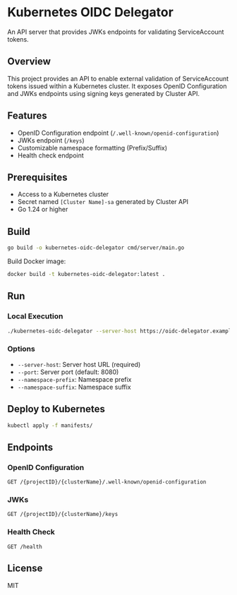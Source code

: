 # Kubernetes OIDC Delegator

An API server that provides JWKs endpoints for validating ServiceAccount tokens.

## Overview

This project provides an API to enable external validation of ServiceAccount tokens issued within a Kubernetes cluster. It exposes OpenID Configuration and JWKs endpoints using signing keys generated by Cluster API.

## Features

- OpenID Configuration endpoint (`/.well-known/openid-configuration`)
- JWKs endpoint (`/keys`)
- Customizable namespace formatting (Prefix/Suffix)
- Health check endpoint

## Prerequisites

- Access to a Kubernetes cluster
- Secret named `[Cluster Name]-sa` generated by Cluster API
- Go 1.24 or higher

## Build

```bash
go build -o kubernetes-oidc-delegator cmd/server/main.go
```

Build Docker image:
```bash
docker build -t kubernetes-oidc-delegator:latest .
```

## Run

### Local Execution
```bash
./kubernetes-oidc-delegator --server-host https://oidc-delegator.example.com --port 8080
```

### Options
- `--server-host`: Server host URL (required)
- `--port`: Server port (default: 8080)
- `--namespace-prefix`: Namespace prefix
- `--namespace-suffix`: Namespace suffix

## Deploy to Kubernetes

```bash
kubectl apply -f manifests/
```

## Endpoints

### OpenID Configuration
```
GET /{projectID}/{clusterName}/.well-known/openid-configuration
```

### JWKs
```
GET /{projectID}/{clusterName}/keys
```

### Health Check
```
GET /health
```
## License

MIT
